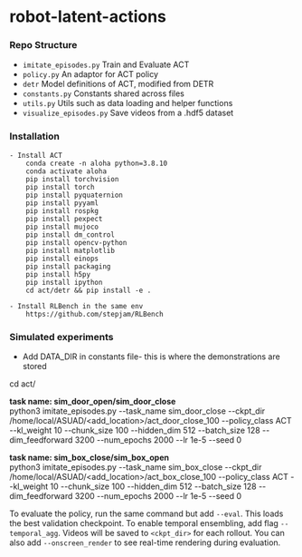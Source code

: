 # robot-latent-actions

### Repo Structure
- ``imitate_episodes.py`` Train and Evaluate ACT
- ``policy.py`` An adaptor for ACT policy
- ``detr`` Model definitions of ACT, modified from DETR
- ``constants.py`` Constants shared across files
- ``utils.py`` Utils such as data loading and helper functions
- ``visualize_episodes.py`` Save videos from a .hdf5 dataset

### Installation

    - Install ACT
        conda create -n aloha python=3.8.10
        conda activate aloha
        pip install torchvision
        pip install torch
        pip install pyquaternion
        pip install pyyaml
        pip install rospkg
        pip install pexpect
        pip install mujoco
        pip install dm_control
        pip install opencv-python
        pip install matplotlib
        pip install einops
        pip install packaging
        pip install h5py
        pip install ipython
        cd act/detr && pip install -e .
    
    - Install RLBench in the same env
        https://github.com/stepjam/RLBench


### Simulated experiments

- Add DATA_DIR in constants file- this is where the demonstrations are stored
  
cd act/

**task name: sim_door_open/sim_door_close**  
python3  imitate_episodes.py --task_name sim_door_close --ckpt_dir /home/local/ASUAD/<add_location>/act_door_close_100 --policy_class ACT --kl_weight 10 --chunk_size 100 --hidden_dim 512 --batch_size 128 --dim_feedforward 3200 --num_epochs 2000  --lr 1e-5 --seed 0

**task name: sim_box_close/sim_box_open**   
python3  imitate_episodes.py --task_name sim_box_close --ckpt_dir /home/local/ASUAD/<add_location>/act_box_close_100 --policy_class ACT --kl_weight 10 --chunk_size 100 --hidden_dim 512 --batch_size 128 --dim_feedforward 3200 --num_epochs 2000  --lr 1e-5 --seed 0

To evaluate the policy, run the same command but add ``--eval``. This loads the best validation checkpoint.
To enable temporal ensembling, add flag ``--temporal_agg``.
Videos will be saved to ``<ckpt_dir>`` for each rollout.
You can also add ``--onscreen_render`` to see real-time rendering during evaluation.